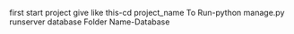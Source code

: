 first start project give like this-cd project_name
To Run-python manage.py runserver
database Folder Name-Database
